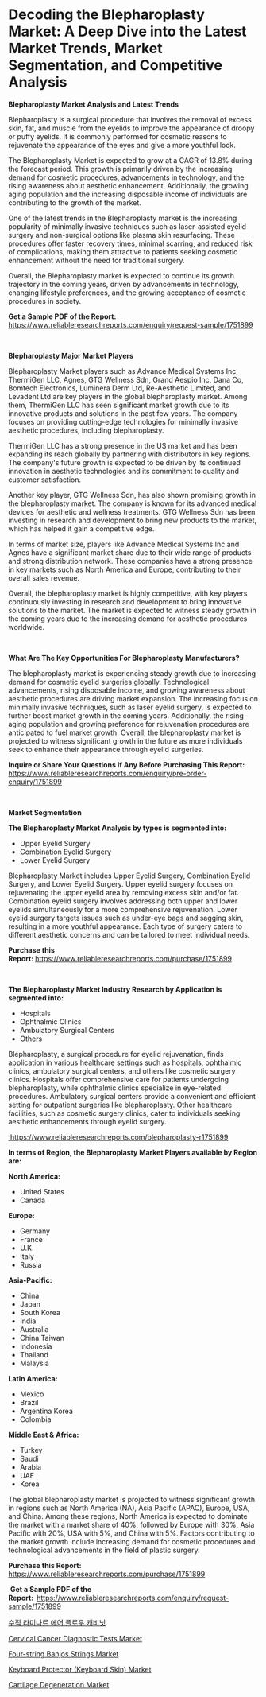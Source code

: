 <p><h1>Decoding the Blepharoplasty Market: A Deep Dive into the Latest Market Trends, Market Segmentation, and Competitive Analysis</h1></p><p><strong>Blepharoplasty Market Analysis and Latest Trends</strong></p>
<p><p>Blepharoplasty is a surgical procedure that involves the removal of excess skin, fat, and muscle from the eyelids to improve the appearance of droopy or puffy eyelids. It is commonly performed for cosmetic reasons to rejuvenate the appearance of the eyes and give a more youthful look.</p><p>The Blepharoplasty Market is expected to grow at a CAGR of 13.8% during the forecast period. This growth is primarily driven by the increasing demand for cosmetic procedures, advancements in technology, and the rising awareness about aesthetic enhancement. Additionally, the growing aging population and the increasing disposable income of individuals are contributing to the growth of the market.</p><p>One of the latest trends in the Blepharoplasty market is the increasing popularity of minimally invasive techniques such as laser-assisted eyelid surgery and non-surgical options like plasma skin resurfacing. These procedures offer faster recovery times, minimal scarring, and reduced risk of complications, making them attractive to patients seeking cosmetic enhancement without the need for traditional surgery.</p><p>Overall, the Blepharoplasty market is expected to continue its growth trajectory in the coming years, driven by advancements in technology, changing lifestyle preferences, and the growing acceptance of cosmetic procedures in society.</p></p>
<p><strong>Get a Sample PDF of the Report:&nbsp;</strong> <a href="https://www.reliableresearchreports.com/enquiry/request-sample/1751899">https://www.reliableresearchreports.com/enquiry/request-sample/1751899</a></p>
<p>&nbsp;</p>
<p><strong>Blepharoplasty Major Market Players</strong></p>
<p><p>Blepharoplasty Market players such as Advance Medical Systems Inc, ThermiGen LLC, Agnes, GTG Wellness Sdn, Grand Aespio Inc, Dana Co, Bomtech Electronics, Luminera Derm Ltd, Re-Aesthetic Limited, and Levadent Ltd are key players in the global blepharoplasty market. Among them, ThermiGen LLC has seen significant market growth due to its innovative products and solutions in the past few years. The company focuses on providing cutting-edge technologies for minimally invasive aesthetic procedures, including blepharoplasty.</p><p>ThermiGen LLC has a strong presence in the US market and has been expanding its reach globally by partnering with distributors in key regions. The company's future growth is expected to be driven by its continued innovation in aesthetic technologies and its commitment to quality and customer satisfaction.</p><p>Another key player, GTG Wellness Sdn, has also shown promising growth in the blepharoplasty market. The company is known for its advanced medical devices for aesthetic and wellness treatments. GTG Wellness Sdn has been investing in research and development to bring new products to the market, which has helped it gain a competitive edge.</p><p>In terms of market size, players like Advance Medical Systems Inc and Agnes have a significant market share due to their wide range of products and strong distribution network. These companies have a strong presence in key markets such as North America and Europe, contributing to their overall sales revenue.</p><p>Overall, the blepharoplasty market is highly competitive, with key players continuously investing in research and development to bring innovative solutions to the market. The market is expected to witness steady growth in the coming years due to the increasing demand for aesthetic procedures worldwide.</p></p>
<p>&nbsp;</p>
<p><strong>What Are The Key Opportunities For Blepharoplasty Manufacturers?</strong></p>
<p><p>The blepharoplasty market is experiencing steady growth due to increasing demand for cosmetic eyelid surgeries globally. Technological advancements, rising disposable income, and growing awareness about aesthetic procedures are driving market expansion. The increasing focus on minimally invasive techniques, such as laser eyelid surgery, is expected to further boost market growth in the coming years. Additionally, the rising aging population and growing preference for rejuvenation procedures are anticipated to fuel market growth. Overall, the blepharoplasty market is projected to witness significant growth in the future as more individuals seek to enhance their appearance through eyelid surgeries.</p></p>
<p><strong>Inquire or Share Your Questions If Any Before Purchasing This Report:</strong> <a href="https://www.reliableresearchreports.com/enquiry/pre-order-enquiry/1751899">https://www.reliableresearchreports.com/enquiry/pre-order-enquiry/1751899</a></p>
<p>&nbsp;</p>
<p><strong>Market Segmentation</strong></p>
<p><strong>The Blepharoplasty Market Analysis by types is segmented into:</strong></p>
<p><ul><li>Upper Eyelid Surgery</li><li>Combination Eyelid Surgery</li><li>Lower Eyelid Surgery</li></ul></p>
<p><p>Blepharoplasty Market includes Upper Eyelid Surgery, Combination Eyelid Surgery, and Lower Eyelid Surgery. Upper eyelid surgery focuses on rejuvenating the upper eyelid area by removing excess skin and/or fat. Combination eyelid surgery involves addressing both upper and lower eyelids simultaneously for a more comprehensive rejuvenation. Lower eyelid surgery targets issues such as under-eye bags and sagging skin, resulting in a more youthful appearance. Each type of surgery caters to different aesthetic concerns and can be tailored to meet individual needs.</p></p>
<p><strong>Purchase this Report:&nbsp;</strong><a href="https://www.reliableresearchreports.com/purchase/1751899">https://www.reliableresearchreports.com/purchase/1751899</a></p>
<p>&nbsp;</p>
<p><strong>The Blepharoplasty Market Industry Research by Application is segmented into:</strong></p>
<p><ul><li>Hospitals</li><li>Ophthalmic Clinics</li><li>Ambulatory Surgical Centers</li><li>Others</li></ul></p>
<p><p>Blepharoplasty, a surgical procedure for eyelid rejuvenation, finds application in various healthcare settings such as hospitals, ophthalmic clinics, ambulatory surgical centers, and others like cosmetic surgery clinics. Hospitals offer comprehensive care for patients undergoing blepharoplasty, while ophthalmic clinics specialize in eye-related procedures. Ambulatory surgical centers provide a convenient and efficient setting for outpatient surgeries like blepharoplasty. Other healthcare facilities, such as cosmetic surgery clinics, cater to individuals seeking aesthetic enhancements through eyelid surgery.</p></p>
<p><a href="https://www.reliableresearchreports.com/blepharoplasty-r1751899">&nbsp;https://www.reliableresearchreports.com/blepharoplasty-r1751899</a></p>
<p><strong>In terms of Region, the Blepharoplasty Market Players available by Region are:</strong></p>
<p>
    <p> <strong> North America: </strong>
        <ul>
            <li>United States</li>
            <li>Canada</li>
        </ul>
        </p> 
    <p> <strong> Europe: </strong>
        <ul>
            <li>Germany</li>
            <li>France</li>
            <li>U.K.</li>
            <li>Italy</li>
            <li>Russia</li>
        </ul>
        </p> 
    <p> <strong> Asia-Pacific: </strong>
        <ul>
            <li>China</li>
            <li>Japan</li>
            <li>South Korea</li>
            <li>India</li>
            <li>Australia</li>
            <li>China Taiwan</li>
            <li>Indonesia</li>
            <li>Thailand</li>
            <li>Malaysia</li>
        </ul>
        </p> 
    <p> <strong> Latin America: </strong>
        <ul>
            <li>Mexico</li>
            <li>Brazil</li>
            <li>Argentina Korea</li>
            <li>Colombia</li>
        </ul>
        </p> 
    <p> <strong> Middle East & Africa: </strong>
        <ul>
            <li>Turkey</li>
            <li>Saudi</li>
            <li>Arabia</li>
            <li>UAE</li>
            <li>Korea</li>
        </ul>
    </p>
    </p>
<p><p>The global blepharoplasty market is projected to witness significant growth in regions such as North America (NA), Asia Pacific (APAC), Europe, USA, and China. Among these regions, North America is expected to dominate the market with a market share of 40%, followed by Europe with 30%, Asia Pacific with 20%, USA with 5%, and China with 5%. Factors contributing to the market growth include increasing demand for cosmetic procedures and technological advancements in the field of plastic surgery.</p></p>
<p><strong>Purchase this Report: </strong><a href="https://www.reliableresearchreports.com/purchase/1751899">https://www.reliableresearchreports.com/purchase/1751899</a></p>
<p>&nbsp;<strong>Get a Sample PDF of the Report:&nbsp;&nbsp;</strong><a href="https://www.reliableresearchreports.com/enquiry/request-sample/1751899">https://www.reliableresearchreports.com/enquiry/request-sample/1751899</a></p>
<p><strong></strong></p>
<p><p><a href="https://github.com/tasfiyaj85/Market-Research-Report-List-2/blob/main/804891573305.md">수직 라미나르 에어 플로우 캐비닛</a></p><p><a href="https://github.com/AlysaLedner2023/Market-Research-Report-List-2/blob/main/cervical-cancer-diagnostic-tests-market.md">Cervical Cancer Diagnostic Tests Market</a></p><p><a href="https://medium.com/@dixiegrimes/four-string-banjos-strings-market-size-growth-and-industry-analysis-by-market-segmentation-and-5ac36cd8fdc9">Four-string Banjos Strings Market</a></p><p><a href="https://medium.com/@aylinschumm/global-keyboard-protector-keyboard-skin-market-status-2024-2031-and-forecast-by-region-265be2081ce5">Keyboard Protector (Keyboard Skin) Market</a></p><p><a href="https://github.com/Sherrillcrooksxa8i18ucf2m/Market-Research-Report-List-3/blob/main/cartilage-degeneration-market.md">Cartilage Degeneration Market</a></p></p>